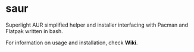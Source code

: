 # saur
Superlight AUR simplified helper and installer interfacing with Pacman and Flatpak written in bash.

For information on usage and installation, check **Wiki**.

